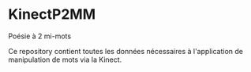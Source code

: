 KinectP2MM
==========

Poésie à 2 mi-mots

Ce repository contient toutes les données nécessaires à l'application de manipulation de mots via la Kinect.
